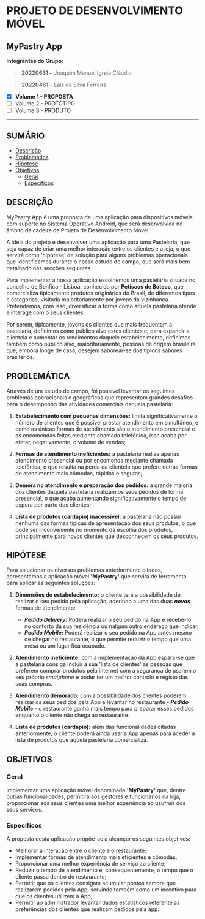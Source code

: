 

# PROJETO DE DESENVOLVIMENTO MÓVEL

## MyPastry App

**Integrantes do Grupo:**

> **20220631** – Joaquim  Manuel Igreja Cláudio

> **20220481** – Laís da Silva Ferreira


- [x] **Volume 1 - PROPOSTA**
- [ ] Volume 2 - PROTÓTIPO
- [ ] Volume 3 - PRODUTO
___

## SUMÁRIO

- [Descrição](#descrição)
- [Problemática](#problemática)
- [Hipótese](#hipótese)
- [Objetivos](#objetivos)
  - [Geral](#geral)
  - [Específicos](#específicos)
 
## DESCRIÇÃO

MyPastry App é uma proposta de uma aplicação para dispositivos móveis com suporte no Sistema Operativo Android, que será desenvolvida no âmbito da cadeira de Projeto de Desenvolvimento Móvel.

A ideia do projeto é desenvolver uma aplicação para uma Pastelaria, que seja capaz de criar uma melhor interação entre os clientes e a loja, o que servirá como 'hipótese' de solução para alguns problemas operacionais que identificamos durante o nosso estudo de campo, que será mais bem detalhado nas secções seguintes.

Para implementar a nossa aplicação escolhemos uma pastelaria situada no concelho de Benfica - Lisboa, conhecida por **Petiscos de Boteco**, que comercializa tipicamente produtos originários do Brasil, de diferentes tipos e categorias, visitada maioritariamente por jovens da vizinhança. Pretendemos, com isso, diversificar a forma como aquela pastelaria atende e interage com o seus clientes.

Por serem, tipicamente, jovens os clientes que mais frequentam a pastelaria, definimos como público alvo estes clientes e, para expandir a clientela e aumentar os rendimentos daquele estabelecimento, definimos também como público alvo, maioritariamente, pessoas de origem brasileira que, embora longe de casa, desejem saborear-se dos típicos sabores brasilerios.


## PROBLEMÁTICA

Através de um estudo de campo, foi possível levantar os seguintes problemas operacionais e geográficos que representam grandes desafios para o desempenho das atividades comerciais daquela pastelaria:

1. **Estabelecimento com pequenas dimensões:** limita significativamente o número de clientes que é possível prestar atendimento em simultâneo, e como as únicas formas de atendimento são o atendimento presencial e as encomendas feitas mediante chamada telefônica, isso acaba por afetar, negativamente, o volume de vendas;

2. **Formas de atendimento ineficientes:** a pastelaria realiza apenas atendimento presencial ou por encomenda mediante chamada telefônica, o que resulta na perda da clientela que prefere outras formas de atendimento mais cômodas, rápidas e seguras;

3. **Demora no atendimento e preparação dos pedidos:** a grande maioria dos clientes daquela pastelaria realizam os seus pedidos de forma presencial, o que acaba aumentando significativamente o tempo de espera por parte dos clientes;

4. **Lista de produtos (cardápio) inacessível:** a pastelaria não possui nenhuma das formas típicas de apresentação dos seus produtos, o que pode ser inconveniente no momento da escolha dos produtos, principalmente para novos clientes que desconhecem os seus produtos.


## HIPÓTESE

Para solucionar os diversos problemas anteriormente citados, apresentamos a aplicação móvel **'MyPastry'** que servirá de ferramenta para aplicar as seguintes soluções:

1. **Dimensões do estabelecimento:** o cliente terá a possibilidade de realizar o seu pedido pela aplicação, aderindo a uma das duas ***novas*** formas de atendimento:
   - ***Pedido Delivery:*** Poderá realizar o seu pedido na App e recebê-lo no conforto da sua residência ou nalgum outro endereço que indicar.
   - ***Pedido Mobile:*** Poderá realizar o seu pedido na App antes mesmo de chegar no restaurante, o que permite reduzir o tempo que uma mesa ou um lugar fica ocupado.
     
2. **Atendimento ineficiente:** com a implementação da App espara-se que a pastelaria consiga incluir a sua 'lista de clientes' as pessoas que preferem comprar produtos pela internet com a segurança de usarem o seu próprio *smatphone* e poder ter um melhor controlo e registo das suas compras.

3. **Atendimento demorado:** com a possibilidade dos clientes poderem realizar os seus pedidos pela App e levantar no restaurante - ***Pedido Mobile*** - o restaurante ganha mais tempo para preparar esses pedidos enquanto o cliente não chega ao restaurante.

4. **Lista de produtos (cardápio):** além das funcionalidades citadas anteriormente, o cliente poderá ainda usar a App apenas para aceder a lista de produtos que aquela pastelaria comercializa.
   

## OBJETIVOS

### Geral

Implementar uma aplicação móvel denominada **'MyPastry'** que, dentre outras funcionalidades, permitirá aos gestores e funcionarios da loja, proporcionar aos seus clientes uma melhor experiência ao usufruir dos seus serviços.

### Específicos

A proposta desta aplicação propõe-se a alcançar os seguintes objetivos:
- Melhorar a interação entre o cliente e o restaurante;
- Implementar formas de atendimento mais eficientes e cômodas;
- Proporcionar uma melhor experiência de serviço ao cliente;
- Reduzir o tempo de atendimento e, consequentemente, o tempo que o cliente passa dentro do restaurante;
- Permitir que os clientes consigam acumular pontos sempre que realizarem pedidos pela App, servindo também como um incentivo para que os clientes utilizem a App;
- Permitir ao administrador levantar dados estatísticos referente as preferências dos clientes que realizam pedidos pela app.
